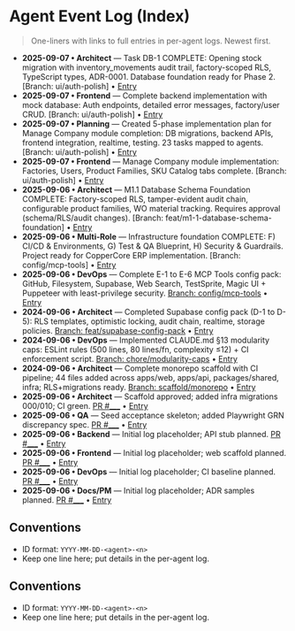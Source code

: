# Agent Event Log (Index)

> One-liners with links to full entries in per-agent logs. Newest first.

- **2025-09-07 • Architect** — Task DB-1 COMPLETE: Opening stock migration with inventory_movements audit trail, factory-scoped RLS, TypeScript types, ADR-0001. Database foundation ready for Phase 2. [Branch: ui/auth-polish] • [Entry](./agents/architect.log.md#2025-09-07-architect-1)
- **2025-09-07 • Frontend** — Complete backend implementation with mock database: Auth endpoints, detailed error messages, factory/user CRUD. [Branch: ui/auth-polish] • [Entry](./agents/frontend.log.md#2025-09-07-frontend-2)
- **2025-09-07 • Planning** — Created 5-phase implementation plan for Manage Company module completion: DB migrations, backend APIs, frontend integration, realtime, testing. 23 tasks mapped to agents. [Branch: ui/auth-polish] • [Entry](./agents/planning.log.md#2025-09-07-planning-1)
- **2025-09-07 • Frontend** — Manage Company module implementation: Factories, Users, Product Families, SKU Catalog tabs complete. [Branch: ui/auth-polish] • [Entry](./agents/frontend.log.md#2025-09-07-frontend-1)
- **2025-09-06 • Architect** — M1.1 Database Schema Foundation COMPLETE: Factory-scoped RLS, tamper-evident audit chain, configurable product families, WO material tracking. Requires approval (schema/RLS/audit changes). [Branch: feat/m1-1-database-schema-foundation] • [Entry](./agents/architect.log.md#2025-09-06-architect-3)
- **2025-09-06 • Multi-Role** — Infrastructure foundation COMPLETE: F) CI/CD & Environments, G) Test & QA Blueprint, H) Security & Guardrails. Project ready for CopperCore ERP implementation. [Branch: config/mcp-tools] • [Entry](./agents/devops.log.md#2025-09-06-devops-3)
- **2025-09-06 • DevOps** — Complete E-1 to E-6 MCP Tools config pack: GitHub, Filesystem, Supabase, Web Search, TestSprite, Magic UI + Puppeteer with least-privilege security. [Branch: config/mcp-tools](#) • [Entry](./agents/devops.log.md#2025-09-06-devops-2)
- **2024-09-06 • Architect** — Completed Supabase config pack (D-1 to D-5): RLS templates, optimistic locking, audit chain, realtime, storage policies. [Branch: feat/supabase-config-pack](#) • [Entry](./agents/architect.log.md#2024-09-06-architect-2)
- **2024-09-06 • DevOps** — Implemented CLAUDE.md §13 modularity caps: ESLint rules (500 lines, 80 lines/fn, complexity ≤12) + CI enforcement script. [Branch: chore/modularity-caps](#) • [Entry](./agents/devops.log.md#2024-09-06-devops-1)
- **2024-09-06 • Architect** — Complete monorepo scaffold with CI pipeline; 44 files added across apps/web, apps/api, packages/shared, infra; RLS+migrations ready. [Branch: scaffold/monorepo](#) • [Entry](./agents/architect.log.md#2024-09-06-architect-1)
- **2025-09-06 • Architect** — Scaffold approved; added infra migrations 000/010; CI green. [PR #___](#) • [Entry](./agents/architect.log.md#2025-09-06-architect-1)
- **2025-09-06 • QA** — Seed acceptance skeleton; added Playwright GRN discrepancy spec. [PR #___](#) • [Entry](./agents/qa.log.md#2025-09-06-qa-1)
- **2025-09-06 • Backend** — Initial log placeholder; API stub planned. [PR #___](#) • [Entry](./agents/backend.log.md#2025-09-06-backend-1)
- **2025-09-06 • Frontend** — Initial log placeholder; web scaffold planned. [PR #___](#) • [Entry](./agents/frontend.log.md#2025-09-06-frontend-1)
- **2025-09-06 • DevOps** — Initial log placeholder; CI baseline planned. [PR #___](#) • [Entry](./agents/devops.log.md#2025-09-06-devops-1)
- **2025-09-06 • Docs/PM** — Initial log placeholder; ADR samples planned. [PR #___](#) • [Entry](./agents/docs_pm.log.md#2025-09-06-docs_pm-1)

## Conventions
- ID format: `YYYY-MM-DD-<agent>-<n>`
- Keep one line here; put details in the per-agent log.

## Conventions
- ID format: `YYYY-MM-DD-<agent>-<n>`
- Keep one line here; put details in the per-agent log.